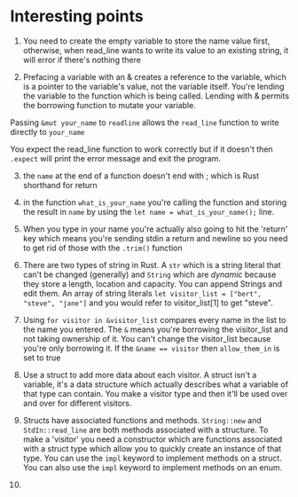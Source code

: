 # Interesting points

1. You need to create the empty variable to store the name value first, otherwise, when read_line wants to write its value to an existing string, it will error if there's nothing there

2. Prefacing a variable with an & creates a reference to the variable, which is a pointer to the variable's value, not the variable itself. You're lending the variable to the function which is being called. Lending with & permits the borrowing function to mutate your variable.

Passing `&mut your_name` to `readline` allows the `read_line` function to write directly to `your_name`

You expect the read_line function to work correctly but if it doesn't then `.expect` will print the error message and exit the program.

3. the `name` at the end of a function doesn't end with ; which is Rust shorthand for return

4. in the function `what_is_your_name` you're calling the function and storing the result in `name` by using the `let name = what_is_your_name();` line.

5. When you type in your name you're actually also going to hit the 'return' key which means you're sending stdin a return and newline so you need to get rid of those with the `.trim()` function

6. There are two types of string in Rust. A `str` which is a string literal that can't be changed (generally) and `String` which are _dynamic_ because they store a length, location and capacity. You can append Strings and edit them. An array of string literals `let visitor_list = ["bert", "steve", "jane"]` and you would refer to visitor_list[1] to get "steve".

7. Using `for visitor in &visitor_list` compares every name in the list to the name you entered. The `&` means you're borrowing the visitor_list and not taking ownership of it. You can't change the visitor_list because you're only borrowing it. If the `&name == visitor` then `allow_them_in` is set to true

8. Use a struct to add more data about each visitor. A struct isn't a variable, it's a data structure which actually describes what a variable of that type can contain. You make a visitor type and then it'll be used over and over for different visitors.

9. Structs have associated functions and methods. `String::new` and `StdIn::read_line` are both methods associated with a structure. To make a 'visitor' you need a constructor which are functions associated with a struct type which allow you to quickly create an instance of that type. You can use the `impl` keyword to implement methods on a struct. You can also use the `impl` keyword to implement methods on an enum.

10. 